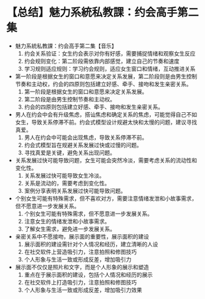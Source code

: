 # 【总结】魅力系統私教課：约会高手第二集

-   魅力系統私教課：约会高手第二集【音乐】
    1.  约会关系验证：女生约会表示对你有好感，需要捕捉情绪和观察女生反应
    2.  约会规则变化：第二阶段需依靠内部感觉，建立自己的节奏和速度
    3.  学习规则适应规则：学习约会规则，适应女生窗口和情绪，互动推进关系
-   第一阶段是根据女生的窗口和意愿来决定关系发展，第二阶段则是由男生控制节奏和主动权，约会的四原则包括建立好感、牵手、接吻和发生亲密关系。
    1.  第一阶段是根据女生的窗口和意愿来决定关系发展。
    2.  第二阶段是由男生控制节奏和主动权。
    3.  约会的四原则包括建立好感、牵手、接吻和发生亲密关系。
-   男人在约会中会有升级焦虑，搭讪焦虑和确定关系的焦虑，可能觉得自己不如女生，导致关系停滞不前。约会式模型设计规避太快和太慢的问题，建议寻找真爱。
    1.  男人在约会中可能会出现焦虑，导致关系停滞不前。
    2.  约会式模型旨在规避关系发展过快或过慢的问题。
    3.  寻找真爱是关键，避免关系出现问题。
-   关系发展过快可能导致问题，女生可能会突然冷淡，需要考虑关系的流动性和变化性。
    1.  关系发展过快可能导致女生冷淡。
    2.  关系是流动的，需要考虑到变化性。
    3.  案例分享表明关系发展过快可能导致问题。
-   个别女生可能有特殊需求，但不喜欢对方，需要注意情绪发泄和小故事需求，但不愿意进一步发展关系。
    1.  个别女生可能有特殊需求，但不愿意进一步发展关系。
    2.  注意女生的情绪发泄和小故事需求。
    3.  了解女生需求，避免进一步发展关系。
-   亲密关系中不愿接吻，展示面的重要性，展示面积的建设
    1.  展示面积的建设需针对个人情况和经历，建立清晰的人设
    2.  在社交软件上营造吸引力，注意拍照和修图技巧
    3.  个人形象与生活一致或形成反差，增加吸引力
-   展示面不仅仅是照片和文字，而是个人形象的展示和塑造
    1.  重点在于展示面积的建设，包括个人情况和经历的展示
    2.  在社交软件上打造吸引力，注意拍照和修图技巧
    3.  个人形象与生活一致或形成反差，增加吸引力效果